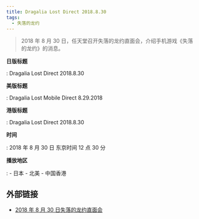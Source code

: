 ```yaml
---
title: Dragalia Lost Direct 2018.8.30
tags:
  - 失落的龙约
---
```


> 2018 年 8 月 30 日，任天堂召开失落的龙约直面会，介绍手机游戏《失落的龙约》的消息。

**日版标题**

:   Dragalia Lost Direct 2018.8.30

**美版标题**

:   Dragalia Lost Mobile Direct 8.29.2018

**港版标题**

:   Dragalia Lost Direct 2018.8.30

**时间**

:   2018 年 8 月 30 日 东京时间 12 点 30 分

**播放地区**

:   - 日本
    - 北美
    - 中国香港

## 外部链接

- [2018 年 8 月 30 日失落的龙约直面会](https://www.bilibili.com/video/BV1fa4y1p7DY/)
